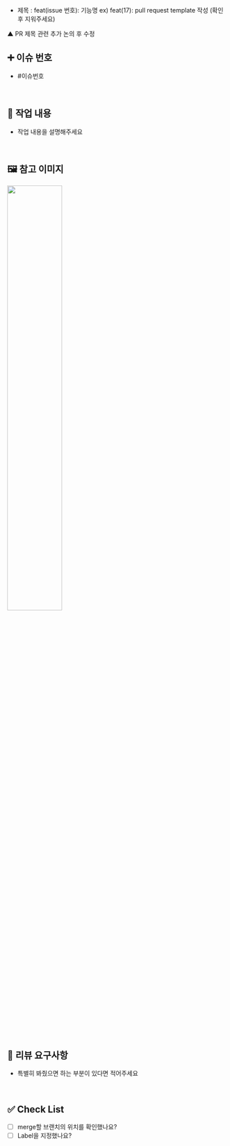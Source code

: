 - 제목 : feat(issue 번호): 기능명
  ex) feat(17): pull request template 작성
  (확인 후 지워주세요)

▲ PR 제목 관련 추가 논의 후 수정  

## ➕ 이슈 번호

- #이슈번호

<br/>

## 🔎 작업 내용

- 작업 내용을 설명해주세요

<br/>

## 🖼 참고 이미지

<img src="파일주소" width="50%" height="50%"/>

<br/>



## 🎯 리뷰 요구사항

- 특별히 봐줬으면 하는 부분이 있다면 적어주세요

<br/>

## ✅ Check List
- [ ] merge할 브랜치의 위치를 확인했나요?
- [ ] Label을 지정했나요?
